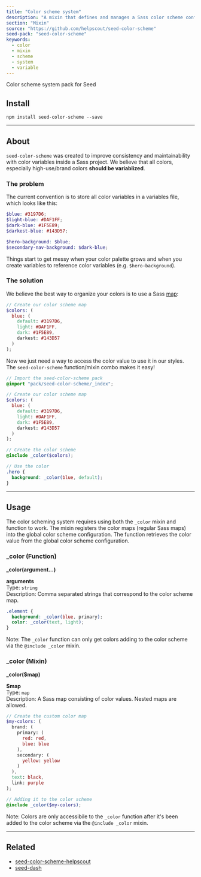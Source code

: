 ```yaml
---
title: "Color scheme system"
description: "A mixin that defines and manages a Sass color scheme configuration."
section: "Mixin"
source: "https://github.com/helpscout/seed-color-scheme"
seed-pack: "seed-color-scheme"
keywords:
  - color
  - mixin
  - scheme
  - system
  - variable
---
```


Color scheme system pack for Seed


## Install

```
npm install seed-color-scheme --save
```

---



## About

`seed-color-scheme` was created to improve consistency and maintainability with color variables inside a Sass project. We believe that all colors, especially high-use/brand colors **should be variablized**.


### The problem

The current convention is to store all color variables in a variables file, which looks like this:

```_variables.scss
$blue: #3197D6;
$light-blue: #DAF1FF;
$dark-blue: #1F5E89;
$darkest-blue: #143D57;

$hero-background: $blue;
$secondary-nav-background: $dark-blue;
```

Things start to get messy when your color palette grows and when you create variables to reference color variables (e.g. `$hero-background`).


### The solution

We believe the best way to organize your colors is to use a Sass [map](http://sass-lang.com/documentation/file.SASS_REFERENCE.html#maps):

```_colors.scss
// Create our color scheme map
$colors: (
  blue: (
    default: #3197D6,
    light: #DAF1FF,
    dark: #1F5E89,
    darkest: #143D57
  )
);
```

Now we just need a way to access the color value to use it in our styles. The `seed-color-scheme` function/mixin combo makes it easy!

```_colors.scss
// Import the seed-color-scheme pack
@import "pack/seed-color-scheme/_index";

// Create our color scheme map
$colors: (
  blue: (
    default: #3197D6,
    light: #DAF1FF,
    dark: #1F5E89,
    darkest: #143D57
  )
);

// Create the color scheme
@include _color($colors);

// Use the color
.hero {
  background: _color(blue, default);
}
```



---



## Usage

The color scheming system requires using both the `_color` mixin and function to work. The mixin registers the color maps (regular Sass maps) into the global color scheme configuration. The function retrieves the color value from the global color scheme configuration.


### _color (Function)

**_color(argument…)**

**arguments**<br>
Type: `string`<br>
Description: Comma separated strings that correspond to the color scheme map.

```_example.scss
.element {
  background: _color(blue, primary);
  color: _color(text, light);
}
```

Note: The `_color` function can only get colors adding to the color scheme via the `@include _color` mixin.



### _color (Mixin)

**_color($map)**

**$map**<br>
Type: `map`<br>
Description: A Sass map consisting of color values. Nested maps are allowed.

```_example.scss
// Create the custom color map
$my-colors: (
  brand: (
    primary: (
      red: red,
      blue: blue
    ),
    secondary: (
      yellow: yellow
    )
  ),
  text: black,
  link: purple
);

// Adding it to the color scheme
@include _color($my-colors);
```

Note: Colors are only accessibile to the `_color` function after it's been added to the color scheme via the `@include _color` mixin.



---



## Related

* [seed-color-scheme-helpscout](/seed/packs/seed-color-scheme-helpscout)
* [seed-dash](/seed/packs/seed-dash)
